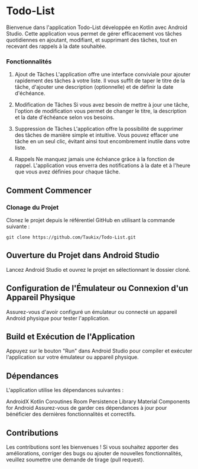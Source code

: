 # Todo-List

Bienvenue dans l'application Todo-List développée en Kotlin avec Android Studio. Cette application vous permet de gérer efficacement vos tâches quotidiennes en ajoutant, modifiant, et supprimant des tâches, tout en recevant des rappels à la date souhaitée.

### Fonctionnalités
1. Ajout de Tâches
L'application offre une interface conviviale pour ajouter rapidement des tâches à votre liste. Il vous suffit de taper le titre de la tâche, d'ajouter une description (optionnelle) et de définir la date d'échéance.

2. Modification de Tâches
Si vous avez besoin de mettre à jour une tâche, l'option de modification vous permet de changer le titre, la description et la date d'échéance selon vos besoins.

3. Suppression de Tâches
L'application offre la possibilité de supprimer des tâches de manière simple et intuitive. Vous pouvez effacer une tâche en un seul clic, évitant ainsi tout encombrement inutile dans votre liste.

4. Rappels
Ne manquez jamais une échéance grâce à la fonction de rappel. L'application vous enverra des notifications à la date et à l'heure que vous avez définies pour chaque tâche.

## Comment Commencer

### Clonage du Projet

Clonez le projet depuis le référentiel GitHub en utilisant la commande suivante :

```
git clone https://github.com/Taukix/Todo-List.git
```

## Ouverture du Projet dans Android Studio

Lancez Android Studio et ouvrez le projet en sélectionnant le dossier cloné.

## Configuration de l'Émulateur ou Connexion d'un Appareil Physique

Assurez-vous d'avoir configuré un émulateur ou connecté un appareil Android physique pour tester l'application.

## Build et Exécution de l'Application

Appuyez sur le bouton "Run" dans Android Studio pour compiler et exécuter l'application sur votre émulateur ou appareil physique.

## Dépendances

L'application utilise les dépendances suivantes :

AndroidX
Kotlin Coroutines
Room Persistence Library
Material Components for Android
Assurez-vous de garder ces dépendances à jour pour bénéficier des dernières fonctionnalités et correctifs.

## Contributions

Les contributions sont les bienvenues ! Si vous souhaitez apporter des améliorations, corriger des bugs ou ajouter de nouvelles fonctionnalités, veuillez soumettre une demande de tirage (pull request).
